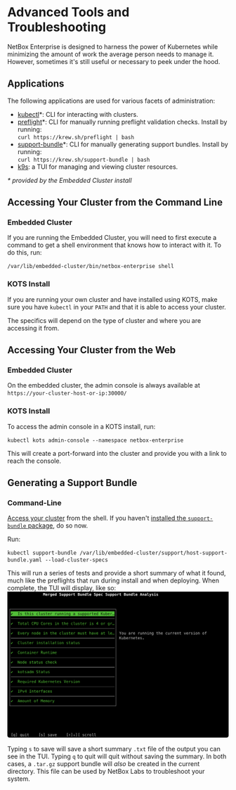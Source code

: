 # Advanced Tools and Troubleshooting

NetBox Enterprise is designed to harness the power of Kubernetes while minimizing the amount of work the average person needs to manage it.
However, sometimes it's still useful or necessary to peek under the hood.

## Applications

The following applications are used for various facets of administration:

* [kubectl](https://kubernetes.io/docs/tasks/tools/)\*: CLI for interacting with clusters.
* [preflight](https://troubleshoot.sh/)\*: CLI for manually running preflight validation checks.
  Install by running:<br>
  `curl https://krew.sh/preflight | bash`
* [support-bundle](https://troubleshoot.sh/)\*: CLI for manually generating support bundles.
  Install by running:<br>
  `curl https://krew.sh/support-bundle | bash`
* [k9s](https://k9scli.io/): a TUI for managing and viewing cluster resources.

_\* provided by the Embedded Cluster install_

## Accessing Your Cluster from the Command Line

### Embedded Cluster

If you are running the Embedded Cluster, you will need to first execute a command to get a shell environment that knows how to interact with it.  To do this, run:

```shell
/var/lib/embedded-cluster/bin/netbox-enterprise shell
```

### KOTS Install

If you are running your own cluster and have installed using KOTS, make sure you have `kubectl` in your `PATH` and that it is able to access your cluster.

The specifics will depend on the type of cluster and where you are accessing it from.

## Accessing Your Cluster from the Web

### Embedded Cluster

On the embedded cluster, the admin console is always available at `https://your-cluster-host-or-ip:30000/`

### KOTS Install

To access the admin console in a KOTS install, run:

```shell
kubectl kots admin-console --namespace netbox-enterprise
```

This will create a port-forward into the cluster and provide you with a link to reach the console.

## Generating a Support Bundle

### Command-Line

[Access your cluster](#accessing-your-cluster-from-the-command-line) from the shell.  If you haven't [installed the `support-bundle` package](#applications), do so now.

Run:
```
kubectl support-bundle /var/lib/embedded-cluster/support/host-support-bundle.yaml --load-cluster-specs
```

This will run a series of tests and provide a short summary of what it found, much like the preflights that run during install and when deploying.
When complete, the TUI will display, like so:
![Support Bundle Output](../images/netbox-enterprise/netbox-enterprise-support-bundle-tui.png)

Typing `s` to save will save a short summary `.txt` file of the output you can see in the TUI.
Typing `q` to quit will quit without saving the summary.
In both cases, a `.tar.gz` support bundle will _also_ be created in the current directory.
This file can be used by NetBox Labs to troubleshoot your system.